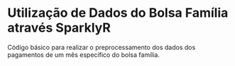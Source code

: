 # Utilização de Dados do Bolsa Família através SparklyR

Código básico para realizar o preprocessamento dos dados dos pagamentos de um mês específico do bolsa família.

